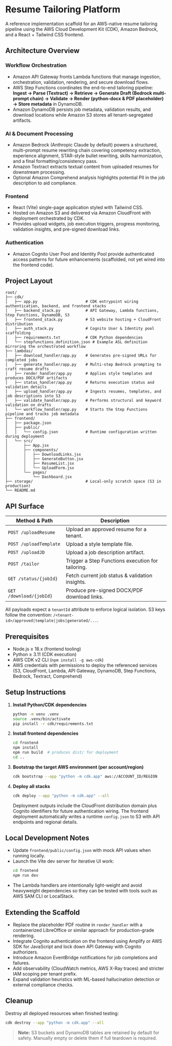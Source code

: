 # Resume Tailoring Platform

A reference implementation scaffold for an AWS-native resume tailoring pipeline using the AWS Cloud Development Kit (CDK), Amazon Bedrock, and a React + Tailwind CSS frontend.

## Architecture Overview

### Workflow Orchestration
- Amazon API Gateway fronts Lambda functions that manage ingestion, orchestration, validation, rendering, and secure download flows.
- AWS Step Functions coordinates the end-to-end tailoring pipeline: **Ingest → Parse (Textract) → Retrieve → Generate Draft (Bedrock multi-prompt chain) → Validate → Render (python-docx & PDF placeholder) → Store metadata** in DynamoDB.
- Amazon DynamoDB persists job metadata, validation results, and download locations while Amazon S3 stores all tenant-segregated artifacts.

### AI & Document Processing
- Amazon Bedrock (Anthropic Claude by default) powers a structured, multi-prompt resume rewriting chain covering competency extraction, experience alignment, STAR-style bullet rewriting, skills harmonization, and a final formatting/consistency pass.
- Amazon Textract extracts textual content from uploaded resumes for downstream processing.
- Optional Amazon Comprehend analysis highlights potential PII in the job description to aid compliance.

### Frontend
- React (Vite) single-page application styled with Tailwind CSS.
- Hosted on Amazon S3 and delivered via Amazon CloudFront with deployment orchestrated by CDK.
- Provides upload widgets, job execution triggers, progress monitoring, validation insights, and pre-signed download links.

### Authentication
- Amazon Cognito User Pool and Identity Pool provide authenticated access patterns for future enhancements (scaffolded, not yet wired into the frontend code).

## Project Layout

```
root/
├── cdk/
│   ├── app.py                     # CDK entrypoint wiring authentication, backend, and frontend stacks
│   ├── backend_stack.py           # API Gateway, Lambda functions, Step Functions, DynamoDB, S3
│   ├── frontend_stack.py          # S3 website hosting + CloudFront distribution
│   ├── auth_stack.py              # Cognito User & Identity pool scaffolding
│   ├── requirements.txt           # CDK Python dependencies
│   └── stepfunctions_definition.json # Example ASL definition mirroring the orchestrated workflow
├── lambdas/
│   ├── download_handler/app.py    # Generates pre-signed URLs for completed jobs
│   ├── generate_handler/app.py    # Multi-step Bedrock prompting to craft resume drafts
│   ├── render_handler/app.py      # Applies style templates and produces DOCX/PDF artifacts
│   ├── status_handler/app.py      # Returns execution status and validation details
│   ├── upload_handler/app.py      # Ingests resumes, templates, and job descriptions into S3
│   ├── validate_handler/app.py    # Performs structural and keyword validation on drafts
│   └── workflow_handler/app.py    # Starts the Step Functions pipeline and tracks job metadata
├── frontend/
│   ├── package.json
│   ├── public/
│   │   └── config.json            # Runtime configuration written during deployment
│   └── src/
│       ├── App.jsx
│       ├── components/
│       │   ├── DownloadLinks.jsx
│       │   ├── GenerateButton.jsx
│       │   ├── ResumeList.jsx
│       │   └── UploadForm.jsx
│       └── pages/
│           └── Dashboard.jsx
├── storage/                       # Local-only scratch space (S3 in production)
└── README.md
```

## API Surface

| Method & Path           | Description                                    |
|-------------------------|------------------------------------------------|
| `POST /uploadResume`    | Upload an approved resume for a tenant.        |
| `POST /uploadTemplate`  | Upload a style template file.                  |
| `POST /uploadJD`        | Upload a job description artifact.             |
| `POST /tailor`          | Trigger a Step Functions execution for tailoring. |
| `GET /status/{jobId}`   | Fetch current job status & validation insights. |
| `GET /download/{jobId}` | Produce pre-signed DOCX/PDF download links.    |

All payloads expect a `tenantId` attribute to enforce logical isolation. S3 keys follow the convention: `/<tenant-id>/approved|template|jobs|generated/...`.

## Prerequisites

- Node.js ≥ 18.x (frontend tooling)
- Python ≥ 3.11 (CDK execution)
- AWS CDK v2 CLI (`npm install -g aws-cdk`)
- AWS credentials with permissions to deploy the referenced services (S3, CloudFront, Lambda, API Gateway, DynamoDB, Step Functions, Bedrock, Textract, Comprehend)

## Setup Instructions

1. **Install Python/CDK dependencies**
   ```bash
   python -m venv .venv
   source .venv/bin/activate
   pip install -r cdk/requirements.txt
   ```

2. **Install frontend dependencies**
   ```bash
   cd frontend
   npm install
   npm run build  # produces dist/ for deployment
   cd ..
   ```

3. **Bootstrap the target AWS environment (per account/region)**
   ```bash
   cdk bootstrap --app "python -m cdk.app" aws://ACCOUNT_ID/REGION
   ```

4. **Deploy all stacks**
   ```bash
   cdk deploy --app "python -m cdk.app" --all
   ```

   Deployment outputs include the CloudFront distribution domain plus Cognito identifiers for future authentication wiring. The frontend deployment automatically writes a runtime `config.json` to S3 with API endpoints and regional details.

## Local Development Notes

- Update `frontend/public/config.json` with mock API values when running locally.
- Launch the Vite dev server for iterative UI work:
  ```bash
  cd frontend
  npm run dev
  ```
- The Lambda handlers are intentionally light-weight and avoid heavyweight dependencies so they can be tested with tools such as AWS SAM CLI or LocalStack.

## Extending the Scaffold

- Replace the placeholder PDF routine in `render_handler` with a containerized LibreOffice or similar approach for production-grade rendering.
- Integrate Cognito authentication on the frontend using Amplify or AWS SDK for JavaScript and lock down API Gateway with Cognito authorizers.
- Introduce Amazon EventBridge notifications for job completions and failures.
- Add observability (CloudWatch metrics, AWS X-Ray traces) and stricter IAM scoping per tenant prefix.
- Expand validation heuristics with ML-based hallucination detection or external compliance checks.

## Cleanup

Destroy all deployed resources when finished testing:

```bash
cdk destroy --app "python -m cdk.app" --all
```

> **Note:** S3 buckets and DynamoDB tables are retained by default for safety. Manually empty or delete them if full teardown is required.
